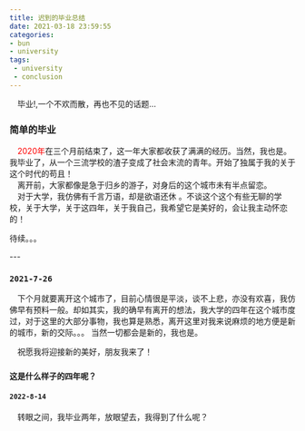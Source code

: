 ```yaml
---
title: 迟到的毕业总结
date: 2021-03-18 23:59:55
categories:
- bun
- university 
tags:
 - university 
 - conclusion
---
```


<p>
&ensp;&ensp;毕业!,一个不欢而散，再也不见的话题...
</p>

<!-- more -->

### 简单的毕业
<p>
&ensp;&ensp;<font color=red>2020年</font>在三个月前结束了，这一年大家都收获了满满的经历。当然，我也是。我毕业了，从一个三流学校的渣子变成了社会末流的青年。开始了独属于我的关于这个时代的苟且！</br>
&ensp;&ensp;离开前，大家都像是急于归乡的游子，对身后的这个城市未有半点留恋。</br>
&ensp;&ensp;对于大学，我仿佛有千言万语，却是欲语还休 。不谈这个这个有些无聊的学校，关于大学，关于这四年，关于我自己，我希望它是美好的，会让我主动怀恋的！

待续。。。
</p>
---



### `2021-7-26`

<p>
​&ensp;&ensp;下个月就要离开这个城市了，目前心情很是平淡，谈不上悲，亦没有欢喜，我仿佛早有预料一般。却如其实，我的确早有离开的想法，我大学的四年在这个城市度过，对于这里的大部分事物，我也算是熟悉，离开这里对我来说麻烦的地方便是新的城市，新的交际。。。
当然一切都会是新的，我也是。

&ensp;&ensp;祝愿我将迎接新的美好，朋友我来了！
</p>

### `这是什么样子的四年呢？`
#### `2022-8-14`
<p>
&ensp;&ensp;转眼之间，我毕业两年，放眼望去，我得到了什么呢？

</p>


